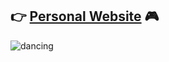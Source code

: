  ## 👉 [Personal Website](https://iartist93.github.io/) 🎮


![dancing](https://i.pinimg.com/originals/56/d9/c3/56d9c3fd6524357656ae3b3b39d7ab66.gif)

